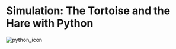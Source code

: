 # Simulation: The Tortoise and the Hare with Python 

![python_icon](https://www.iconfinder.com/icons/4518857/download/png/64)

